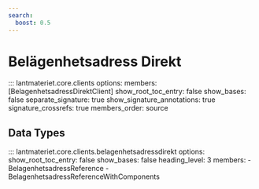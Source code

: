 ```yaml
---
search:
  boost: 0.5
---
```


# Belägenhetsadress Direkt

::: lantmateriet.core.clients
    options:
      members: [BelagenhetsadressDirektClient]
      show_root_toc_entry: false
      show_bases: false
      separate_signature: true
      show_signature_annotations: true
      signature_crossrefs: true
      members_order: source

## Data Types

::: lantmateriet.core.clients.belagenhetsadressdirekt
    options:
      show_root_toc_entry: false
      show_bases: false
      heading_level: 3
      members:
        - BelagenhetsadressReference
        - BelagenhetsadressReferenceWithComponents
